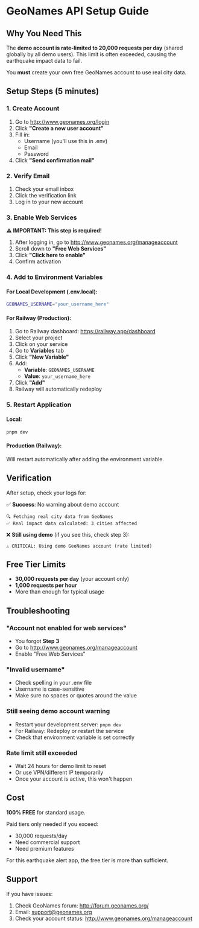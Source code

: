# GeoNames API Setup Guide

## Why You Need This

The **demo account is rate-limited to 20,000 requests per day** (shared globally by all demo users). This limit is often exceeded, causing the earthquake impact data to fail.

You **must** create your own free GeoNames account to use real city data.

## Setup Steps (5 minutes)

### 1. Create Account
1. Go to http://www.geonames.org/login
2. Click **"Create a new user account"**
3. Fill in:
   - Username (you'll use this in .env)
   - Email
   - Password
4. Click **"Send confirmation mail"**

### 2. Verify Email
1. Check your email inbox
2. Click the verification link
3. Log in to your new account

### 3. Enable Web Services
**⚠️ IMPORTANT: This step is required!**
1. After logging in, go to http://www.geonames.org/manageaccount
2. Scroll down to **"Free Web Services"**
3. Click **"Click here to enable"**
4. Confirm activation

### 4. Add to Environment Variables

#### For Local Development (.env.local):
```bash
GEONAMES_USERNAME="your_username_here"
```

#### For Railway (Production):
1. Go to Railway dashboard: https://railway.app/dashboard
2. Select your project
3. Click on your service
4. Go to **Variables** tab
5. Click **"New Variable"**
6. Add:
   - **Variable**: `GEONAMES_USERNAME`
   - **Value**: `your_username_here`
7. Click **"Add"**
8. Railway will automatically redeploy

### 5. Restart Application

#### Local:
```bash
pnpm dev
```

#### Production (Railway):
Will restart automatically after adding the environment variable.

## Verification

After setup, check your logs for:

✅ **Success**: No warning about demo account
```
🔍 Fetching real city data from GeoNames
✅ Real impact data calculated: 3 cities affected
```

❌ **Still using demo** (if you see this, check step 3):
```
⚠️ CRITICAL: Using demo GeoNames account (rate limited)
```

## Free Tier Limits

- **30,000 requests per day** (your account only)
- **1,000 requests per hour**
- More than enough for typical usage

## Troubleshooting

### "Account not enabled for web services"
- You forgot **Step 3**
- Go to http://www.geonames.org/manageaccount
- Enable "Free Web Services"

### "Invalid username"
- Check spelling in your .env file
- Username is case-sensitive
- Make sure no spaces or quotes around the value

### Still seeing demo account warning
- Restart your development server: `pnpm dev`
- For Railway: Redeploy or restart the service
- Check that environment variable is set correctly

### Rate limit still exceeded
- Wait 24 hours for demo limit to reset
- Or use VPN/different IP temporarily
- Once your account is active, this won't happen

## Cost

**100% FREE** for standard usage.

Paid tiers only needed if you exceed:
- 30,000 requests/day
- Need commercial support
- Need premium features

For this earthquake alert app, the free tier is more than sufficient.

## Support

If you have issues:
1. Check GeoNames forum: http://forum.geonames.org/
2. Email: support@geonames.org
3. Check your account status: http://www.geonames.org/manageaccount

